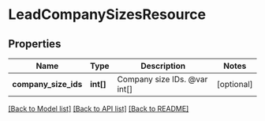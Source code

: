 # LeadCompanySizesResource

## Properties
Name | Type | Description | Notes
------------ | ------------- | ------------- | -------------
**company_size_ids** | **int[]** | Company size IDs. @var int[] | [optional] 

[[Back to Model list]](../README.md#documentation-for-models) [[Back to API list]](../README.md#documentation-for-api-endpoints) [[Back to README]](../README.md)


